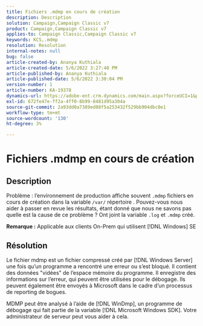 ```yaml
---
title: Fichiers .mdmp en cours de création
description: Description
solution: Campaign,Campaign Classic v7
product: Campaign,Campaign Classic v7
applies-to: Campaign Classic,Campaign Classic v7
keywords: KCS,.mdmp
resolution: Resolution
internal-notes: null
bug: false
article-created-by: Ananya Kuthiala
article-created-date: 5/6/2022 3:27:40 PM
article-published-by: Ananya Kuthiala
article-published-date: 5/6/2022 3:30:04 PM
version-number: 1
article-number: KA-19378
dynamics-url: https://adobe-ent.crm.dynamics.com/main.aspx?forceUCI=1&pagetype=entityrecord&etn=knowledgearticle&id=9830300e-51cd-ec11-a7b5-6045bd00dca1
exl-id: 672fe47e-ff2a-4ff0-8b99-8481d95a304a
source-git-commit: 2a93dd0a7389ed08f5a253432f529bb904dbc0e1
workflow-type: tm+mt
source-wordcount: '130'
ht-degree: 3%

---
```


# Fichiers .mdmp en cours de création

## Description

Problème : l’environnement de production affiche souvent `.mdmp` fichiers en cours de création dans la variable `/var/` répertoire . Pouvez-vous nous aider à passer en revue les résultats, étant donné que nous ne savons pas quelle est la cause de ce problème ? Ont joint la variable `.log` et `.mdmp` créé.

<b>Remarque :</b> Applicable aux clients On-Prem qui utilisent [!DNL Windows] SE



## Résolution


Le fichier mdmp est un fichier compressé créé par [!DNL Windows Server] une fois qu’un programme a rencontré une erreur ou s’est bloqué. Il contient des données &quot;vidées&quot; de l’espace mémoire du programme. Il enregistre des informations sur l’erreur, qui peuvent être utilisées pour le débogage. Ils peuvent également être envoyés à Microsoft dans le cadre d’un processus de reporting de bogues.

MDMP peut être analysé à l’aide de [!DNL WinDmp], un programme de débogage qui fait partie de la variable [!DNL Microsoft Windows SDK]. Votre administrateur de serveur peut vous aider à cela.
